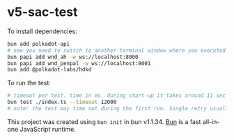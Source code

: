 # v5-sac-test

To install dependencies:

```bash
bun add polkadot-api
# now you need to switch to another terminal window where you executed bunx command, make sure that chains are running and copy Asset Hub's port in the command below (usually the port is 8001).
bun papi add wnd_ah -w ws://localhost:8000
bun papi add wnd_penpal -w ws://localhost:8001
bun add @polkadot-labs/hdkd
```

To run the test:

```bash
# timeout per test. time in ms. during start-up it takes around 11 sec for test to be executed 
bun test ./index.ts --timeout 12000
# note: the test may time out during the first run. Single retry usually helps.
```

This project was created using `bun init` in bun v1.1.34. [Bun](https://bun.sh) is a fast all-in-one JavaScript runtime.
